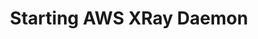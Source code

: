 ---
id: setting_up_xray_daemon_locally_java
title: Starting AWS XRay Daemon
sidebar_label: Starting AWS XRay Daemon
hide_title: false
hide_table_of_contents: false
description: How to start the AWS XRay Daemon
keywords:
- aws xray
- daemon
- settings
- template
- certificate
---